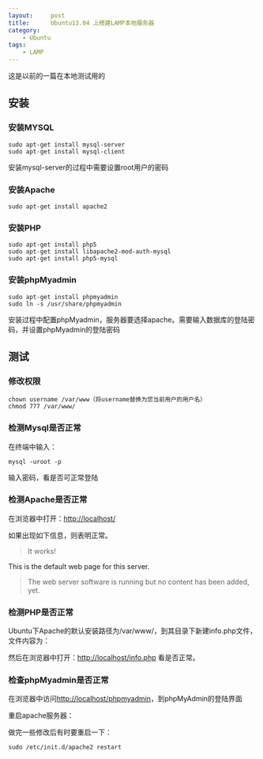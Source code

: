 ```yaml
---
layout:     post
title:      Ubuntu13.04 上搭建LAMP本地服务器
category:
    - Ubuntu
tags:
    - LAMP
---
```


这是以前的一篇在本地测试用的

## 安装

### 安装MYSQL
    sudo apt-get install mysql-server
    sudo apt-get install mysql-client

安装mysql-server的过程中需要设置root用户的密码

### 安装Apache
    sudo apt-get install apache2

### 安装PHP
    sudo apt-get install php5
    sudo apt-get install libapache2-mod-auth-mysql
    sudo apt-get install php5-mysql

### 安装phpMyadmin
    sudo apt-get install phpmyadmin
    sudo ln -s /usr/share/phpmyadmin

安装过程中配置phpMyadmin，服务器要选择apache。需要输入数据库的登陆密码，并设置phpMyadmin的登陆密码

## 测试

### 修改权限

    chown username /var/www（将username替换为您当前用户的用户名）
    chmod 777 /var/www/

### 检测Mysql是否正常
在终端中输入：

    mysql -uroot -p

输入密码，看是否可正常登陆

### 检测Apache是否正常
在浏览器中打开：[http://localhost/](http://localhost)

如果出现如下信息，则表明正常。
> It works!
> 
 This is the default web page for this server.

>The web server software is running but no content has been added, yet.

### 检测PHP是否正常
Ubuntu下Apache的默认安装路径为/var/www/，到其目录下新建info.php文件，文件内容为：

然后在浏览器中打开：[http://localhost/info.php](http://localhost/info.php) 看是否正常。

### 检查phpMyadmin是否正常
在浏览器中访问[http://localhost/phpmyadmin](http://localhost/phpmyadmin)，到phpMyAdmin的登陆界面

重启apache服务器：

做完一些修改后有时要重启一下：

    sudo /etc/init.d/apache2 restart


